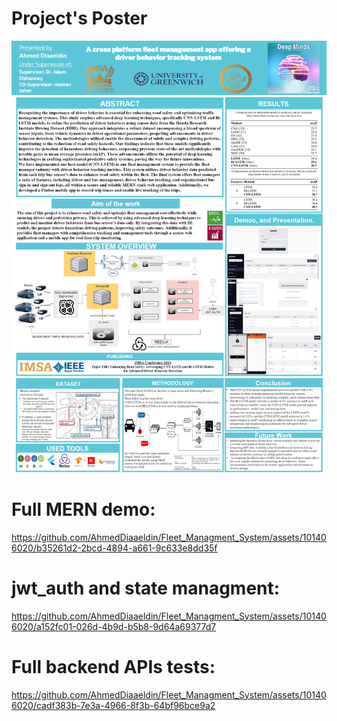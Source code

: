 # Project's Poster
![# Project's Poster](https://github.com/AhmedDiaaeldin/Fleet_Managment_System/blob/main/poster.png)

# Full MERN demo:
https://github.com/AhmedDiaaeldin/Fleet_Managment_System/assets/101406020/b35261d2-2bcd-4894-a661-9c633e8dd35f


# jwt_auth and state managment:
https://github.com/AhmedDiaaeldin/Fleet_Managment_System/assets/101406020/a152fc01-026d-4b9d-b5b8-9d64a69377d7


# Full backend APIs tests:
https://github.com/AhmedDiaaeldin/Fleet_Managment_System/assets/101406020/cadf383b-7e3a-4966-8f3b-64bf96bce9a2

